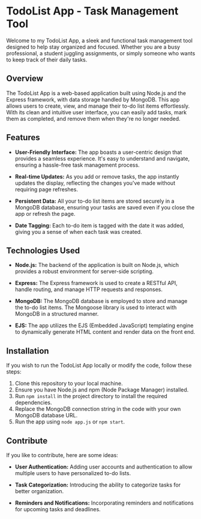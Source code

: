 # TodoList App - Task Management Tool

Welcome to my TodoList App, a sleek and functional task management tool designed to help stay organized and focused. Whether you are a busy professional, a student juggling assignments, or simply someone who wants to keep track of their daily tasks.

## Overview

The TodoList App is a web-based application built using Node.js and the Express framework, with data storage handled by MongoDB. This app allows users to create, view, and manage their to-do list items effortlessly. With its clean and intuitive user interface, you can easily add tasks, mark them as completed, and remove them when they're no longer needed.

## Features

- **User-Friendly Interface:** The app boasts a user-centric design that provides a seamless experience. It's easy to understand and navigate, ensuring a hassle-free task management process.

- **Real-time Updates:** As you add or remove tasks, the app instantly updates the display, reflecting the changes you've made without requiring page refreshes.

- **Persistent Data:** All your to-do list items are stored securely in a MongoDB database, ensuring your tasks are saved even if you close the app or refresh the page.

- **Date Tagging:** Each to-do item is tagged with the date it was added, giving you a sense of when each task was created.

## Technologies Used

- **Node.js:** The backend of the application is built on Node.js, which provides a robust environment for server-side scripting.

- **Express:** The Express framework is used to create a RESTful API, handle routing, and manage HTTP requests and responses.

- **MongoDB:** The MongoDB database is employed to store and manage the to-do list items. The Mongoose library is used to interact with MongoDB in a structured manner.

- **EJS:** The app utilizes the EJS (Embedded JavaScript) templating engine to dynamically generate HTML content and render data on the front end.

## Installation

If you wish to run the TodoList App locally or modify the code, follow these steps:

1. Clone this repository to your local machine.
2. Ensure you have Node.js and npm (Node Package Manager) installed.
3. Run `npm install` in the project directory to install the required dependencies.
4. Replace the MongoDB connection string in the code with your own MongoDB database URL.
5. Run the app using `node app.js` or `npm start`.

## Contribute

If you like to contribute, here are some ideas:

- **User Authentication:** Adding user accounts and authentication to allow multiple users to have personalized to-do lists.

- **Task Categorization:** Introducing the ability to categorize tasks for better organization.

- **Reminders and Notifications:** Incorporating reminders and notifications for upcoming tasks and deadlines.

